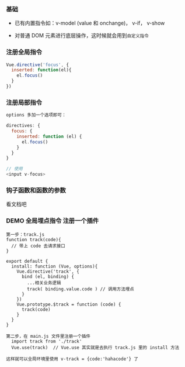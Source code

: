 ### 基础

- 已有内置指令如：v-model (value 和 onchange)， v-if， v-show

- 对普通 DOM 元素进行底层操作，这时候就会用到`自定义指令`

### 注册全局指令

``` js
Vue.directive('focus', {
  inserted: function(el){
    el.focus()
  }
})
```

### 注册局部指令

```js
options 多加一个选项即可：

directives: {
  focus: {
    inserted: function (el) {
      el.focus()
    }
  }
}

// 使用
<input v-focus>
```

### 钩子函数和函数的参数

看文档吧



### DEMO 全局埋点指令 注册一个插件

```JS
第一步：track.js
function track(code){
  // 带上 code 去请求接口
}

export default {
  install: function (Vue, options){
    Vue.directive('track', {
      bind (el, binding) {
        ...相关业务逻辑
        track( binding.value.code ) // 调用方法埋点
      }
    })
    Vue.prototype.$track = function (code) {
      track(code)
    }
  }
}

第二步，在 main.js 文件里注册一个插件
  import track from './track'
  Vue.use(track)  // Vue.use 其实就是去执行 track.js 里的 install 方法

这样就可以全局环境里使用 v-track = {code:'hahacode'} 了
```


